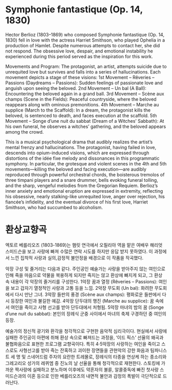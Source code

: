 # Symphonie fantastique (Op. 14, 1830)

Hector Berlioz (1803–1869) who composed Symphonie fantastique (Op. 14, 1830) fell in love with the actress Harriet Smithson, who played Ophelia in a production of Hamlet. Despite numerous attempts to contact her, she did not respond. The obsessive love, despair, and emotional instability he experienced during this period served as the inspiration for this work.

Movements and Program: The protagonist, an artist, attempts suicide due to unrequited love but survives and falls into a series of hallucinations. Each movement depicts a stage of these visions: 1st Movement – Rêveries – Passions (Daydreams – Passions): Sudden feelings of passionate love and anguish upon seeing the beloved. 2nd Movement – Un bal (A Ball): Encountering the beloved again in a grand ball. 3rd Movement – Scène aux champs (Scene in the Fields): Peaceful countryside, where the beloved reappears along with ominous premonitions. 4th Movement – Marche au supplice (March to the Scaffold): In a dream, the protagonist kills the beloved, is sentenced to death, and faces execution at the scaffold. 5th Movement – Songe d’une nuit du sabbat (Dream of a Witches’ Sabbath): At his own funeral, he observes a witches’ gathering, and the beloved appears among the crowd.

This is a musical psychological drama that audibly realizes the artist’s mental frenzy and hallucinations. The protagonist, having failed in love, descends into opium-induced visions, which are expressed through distortions of the idée fixe melody and dissonances in this programmatic symphony. In particular, the grotesque and violent scenes in the 4th and 5th movements—killing the beloved and facing execution—are audibly reproduced through powerful orchestral chords, the boisterous tremolos of three timpani players and a snare drummer, bells evoking funeral tolling, and the sharp, vengeful melodies from the Gregorian Requiem. Berlioz’s inner anxiety and emotional eruption are expressed in extremity, reflecting his obsessive, nearly stalking-like unrequited love, anger over rejection, his fiancée’s infidelity, and the eventual divorce of his first love, Harriet Smithson, who had succumbed to alcoholism.

# 환상교향곡

엑토르 베를리오즈 (1803-1869)는 햄릿 연극에서 오필리아 역을 맡은 여배우 해리엇 스미드슨을 보고 사랑에 빠져 수많은 연락 시도를 하지만 응답 받지 못하였다. 이 과정에서 느낀 집착적 사랑과 실의,감정적 불안정을 배경으로 이 작품을 작곡했다.

악장 구성 및 줄거리는 다음과 같다. 주인공인 예술가는 사랑을 받아주지 않는 여인으로 인해 죽을 마음으로 약물을 복용하게 되지만 죽지는 않고 환상에 빠지게 되고, 그 환상 속 내용이 각 악장의 줄거리를 구성한다. 1악장 꿈과 열정 (Rêveries – Passions): 여인을 보고 갑자기 열정적인 사랑과 고통 등을 느낌. 2악장 무도회 (Un bal): 화려한 무도회에서 다시 만난 그녀. 3악장 들판의 풍경 (Scène aux champs): 평화로운 들판에서 다시 등장한 여인과 불길한 예감. 4악장 단두대의 행진 (Marche au supplice): 꿈 속에서 여인을 죽이고 사형 선고를 받아 단두대에서 처형됨. 5악장 마녀의 밤의 꿈 (Songe d’une nuit du sabbat): 본인의 장례식 군중 사이에서 마녀의 축제 구경하던 중 여인의 등장.

예술가의 정신적 광기와 환각을 청각적으로 구현한 음악적 심리극이다. 현실에서 사랑에 실패한 주인공이 아편에 취해 환상 속으로 빠져드는 과정을, ‘이드 픽스’ 선율의 왜곡과 불협화음으로 표현한 프로그램 교향곡이다. 특히 4·5악장의 사랑하는 여인을 죽이고 스스로도 사형선고를 받아 죽는 잔혹하고 괴이한 장면들을 관현악의 강한 화음과 팀파니스트 세 명 및 스네어드럼 주자의 요란한 트레몰로, 장례식의 타종을 연상케 하는 종소리와 그레고리오 성가의 레퀴엠 중 진노의 날 선율을 통해 청각적으로 재현한다. 스토킹에 가까운 짝사랑에 실패하고 분노하며 이후에도 약혼자의 불륜, 알콜중독에 빠진 첫사랑 스미드슨과의 이혼 등으로 인한 베를리오즈의 내면적 불안과 감정의 폭발이 극단적으로 드러난다.
